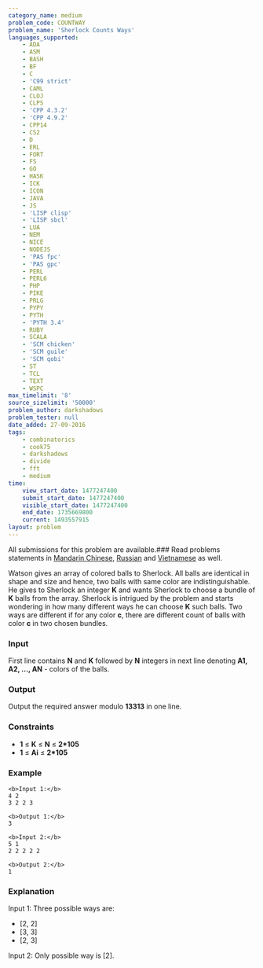 ```yaml
---
category_name: medium
problem_code: COUNTWAY
problem_name: 'Sherlock Counts Ways'
languages_supported:
    - ADA
    - ASM
    - BASH
    - BF
    - C
    - 'C99 strict'
    - CAML
    - CLOJ
    - CLPS
    - 'CPP 4.3.2'
    - 'CPP 4.9.2'
    - CPP14
    - CS2
    - D
    - ERL
    - FORT
    - FS
    - GO
    - HASK
    - ICK
    - ICON
    - JAVA
    - JS
    - 'LISP clisp'
    - 'LISP sbcl'
    - LUA
    - NEM
    - NICE
    - NODEJS
    - 'PAS fpc'
    - 'PAS gpc'
    - PERL
    - PERL6
    - PHP
    - PIKE
    - PRLG
    - PYPY
    - PYTH
    - 'PYTH 3.4'
    - RUBY
    - SCALA
    - 'SCM chicken'
    - 'SCM guile'
    - 'SCM qobi'
    - ST
    - TCL
    - TEXT
    - WSPC
max_timelimit: '8'
source_sizelimit: '50000'
problem_author: darkshadows
problem_tester: null
date_added: 27-09-2016
tags:
    - combinatorics
    - cook75
    - darkshadows
    - divide
    - fft
    - medium
time:
    view_start_date: 1477247400
    submit_start_date: 1477247400
    visible_start_date: 1477247400
    end_date: 1735669800
    current: 1493557915
layout: problem
---
```

All submissions for this problem are available.###  Read problems statements in [Mandarin Chinese](http://www.codechef.com/download/translated/COOK75/mandarin/COUNTWAY.pdf), [Russian](http://www.codechef.com/download/translated/COOK75/russian/COUNTWAY.pdf) and [Vietnamese](http://www.codechef.com/download/translated/COOK75/vietnamese/COUNTWAY.pdf) as well.

Watson gives an array of colored balls to Sherlock. All balls are identical in shape and size and hence, two balls with same color are indistinguishable. He gives to Sherlock an integer **K** and wants Sherlock to choose a bundle of **K** balls from the array. Sherlock is intrigued by the problem and starts wondering in how many different ways he can choose **K** such balls. Two ways are different if for any color **c**, there are different count of balls with color **c** in two chosen bundles.

### Input

First line contains **N** and **K** followed by **N** integers in next line denoting **A1, A2, ..., AN** - colors of the balls.

### Output

Output the required answer modulo **13313** in one line.

### Constraints

- **1** ≤ **K** ≤ **N** ≤ **2\*105**
- **1** ≤ **Ai** ≤ **2\*105**

### Example

```
<b>Input 1:</b>
4 2
3 2 2 3 

<b>Output 1:</b>
3

<b>Input 2:</b>
5 1
2 2 2 2 2

<b>Output 2:</b>
1

```
### Explanation

Input 1:
Three possible ways are:

- \[2, 2\]
- \[3, 3\]
- \[2, 3\]


Input 2:
Only possible way is \[2\].